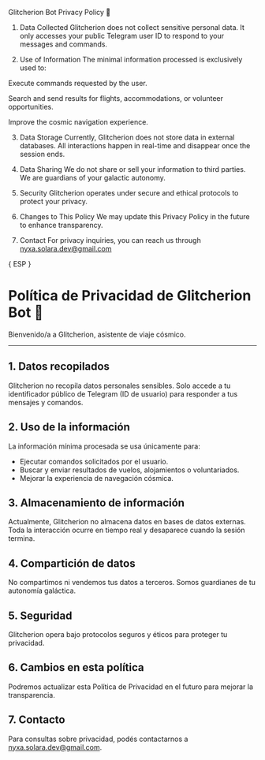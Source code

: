 Glitcherion Bot Privacy Policy 🚀
1. Data Collected
Glitcherion does not collect sensitive personal data. It only accesses your public Telegram user ID to respond to your messages and commands.

2. Use of Information
The minimal information processed is exclusively used to:

Execute commands requested by the user.

Search and send results for flights, accommodations, or volunteer opportunities.

Improve the cosmic navigation experience.

3. Data Storage
Currently, Glitcherion does not store data in external databases. All interactions happen in real-time and disappear once the session ends.

4. Data Sharing
We do not share or sell your information to third parties. We are guardians of your galactic autonomy.

5. Security
Glitcherion operates under secure and ethical protocols to protect your privacy.

6. Changes to This Policy
We may update this Privacy Policy in the future to enhance transparency.

7. Contact
For privacy inquiries, you can reach us through nyxa.solara.dev@gmail.com


{ ESP }
# Política de Privacidad de Glitcherion Bot 🚀

Bienvenido/a a Glitcherion, asistente de viaje cósmico.

---

## 1. Datos recopilados
Glitcherion no recopila datos personales sensibles. Solo accede a tu identificador público de Telegram (ID de usuario) para responder a tus mensajes y comandos.

## 2. Uso de la información
La información mínima procesada se usa únicamente para:
- Ejecutar comandos solicitados por el usuario.
- Buscar y enviar resultados de vuelos, alojamientos o voluntariados.
- Mejorar la experiencia de navegación cósmica.

## 3. Almacenamiento de información
Actualmente, Glitcherion no almacena datos en bases de datos externas. Toda la interacción ocurre en tiempo real y desaparece cuando la sesión termina.

## 4. Compartición de datos
No compartimos ni vendemos tus datos a terceros. Somos guardianes de tu autonomía galáctica.

## 5. Seguridad
Glitcherion opera bajo protocolos seguros y éticos para proteger tu privacidad.

## 6. Cambios en esta política
Podremos actualizar esta Política de Privacidad en el futuro para mejorar la transparencia.

## 7. Contacto
Para consultas sobre privacidad, podés contactarnos a nyxa.solara.dev@gmail.com.
